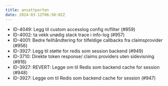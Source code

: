 ```yaml
---
title: ansattporten
date: 2024-03-12T06:50:02Z
---
```


- ID-4049: Legg til custom accesslog config m/filter (#959)
- ID-4002: ta vekk unødig stack trace i info-log (#957)
- ID-4001: Bedre feilhåndtering for tilfeldige callbacks fra claimsprovider (#956)
- ID-3927: Legg til støtte for redis som session backend (#949)
- ID-3710: Direkte token response/ claims providers uten sidevisning (#916)
- ID-3927: REVERT: Legge om til Redis som backend cache for session (#948)
- ID-3927: Legge om til Redis som backend cache for session (#947)
